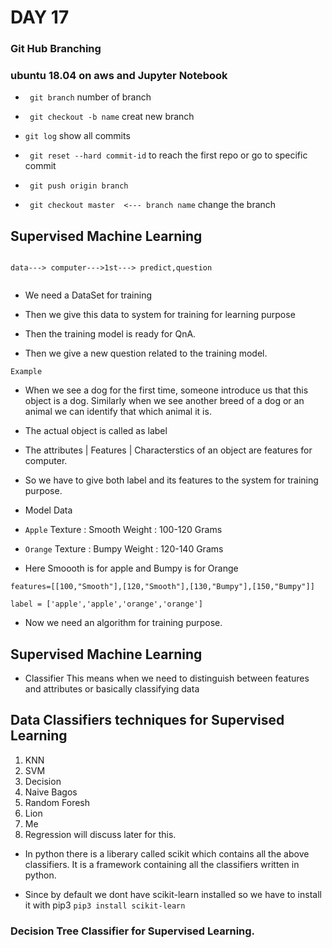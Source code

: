 # DAY 17
### Git Hub Branching
### ubuntu 18.04 on aws and Jupyter Notebook 
* `` git branch`` number of branch
* `` git checkout -b name`` creat new branch
* `` git log `` show all commits
* `` git reset --hard commit-id`` to reach the first repo or go to specific commit

* `` git push origin branch``
* `` git checkout master  <--- branch name`` change the branch
## Supervised Machine Learning
```

data---> computer--->1st---> predict,question


```


* We need a DataSet for training

* Then we give this data to system for training for learning purpose

* Then the training model is ready for QnA.

* Then we give a new question related to the training model.

``Example``

* When we see a dog for the first time, someone introduce us that this object is a dog. Similarly when we see another breed of a dog or an animal we can identify that which animal it is.

* The actual object is called as label

* The attributes | Features | Characterstics of an object are features for computer.

* So we have to give both label and its features to the system for training purpose.

* Model Data
* ``Apple``
Texture : Smooth
Weight : 100-120 Grams
* ``Orange``
Texture : Bumpy
Weight : 120-140 Grams
* Here Smoooth is for apple and Bumpy is for Orange
```
features=[[100,"Smooth"],[120,"Smooth"],[130,"Bumpy"],[150,"Bumpy"]]
```
```
label = ['apple','apple','orange','orange']
```
* Now we need an algorithm for training purpose.
## Supervised Machine Learning
* Classifier This means when we need to distinguish between features and attributes or basically classifying data
## Data Classifiers techniques for Supervised Learning
1. KNN
2. SVM
3. Decision
4. Naive Bagos
5. Random Foresh
6. Lion
7. Me
7. Regression will discuss later for this.

* In python there is a liberary called scikit which contains all the above classifiers. It is a framework containing all the classifiers written in python.



* Since by default we dont have scikit-learn installed so we have to install it with pip3
``pip3 install scikit-learn``
### Decision Tree Classifier for Supervised Learning.
